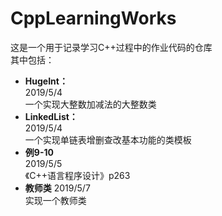 # **CppLearningWorks**
这是一个用于记录学习C++过程中的作业代码的仓库  
其中包括：  
* **HugeInt：**   
    2019/5/4  
    一个实现大整数加减法的大整数类
* **LinkedList：**    
    2019/5/4  
    一个实现单链表增删查改基本功能的类模板
* **例9-10**  
    2019/5/5  
    《C++语言程序设计》p263  
* **教师类**
    2019/5/7  
    实现一个教师类
